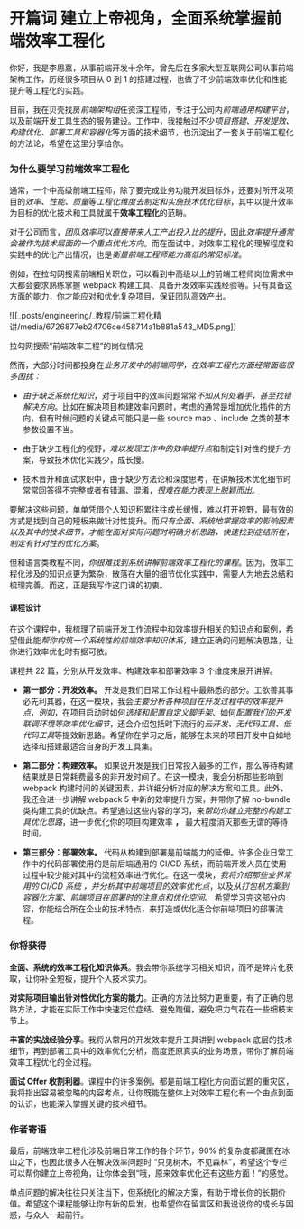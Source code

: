 # 开篇词  建立上帝视角，全面系统掌握前端效率工程化

你好，我是李思嘉，从事前端开发十余年，曾先后在多家大型互联网公司从事前端架构工作，历经很多项目从 0 到 1 的搭建过程，也做了不少前端效率优化和性能提升等工程化的实践。

目前，我在贝壳找房*前端架构组*任资深工程师，专注于公司内*前端通用构建平台*，以及前端开发工具生态的服务建设。工作中，我接触过不少*项目搭建、开发提效、构建优化、部署工具和容器化*等方面的技术细节，也沉淀出了一套关于前端工程化的方法论，希望在这里分享给你。

### 为什么要学习前端效率工程化

通常，一个中高级前端工程师，除了要完成业务功能开发目标外，还要对所开发项目的*效率、性能、质量*等*工程化维度去制定和实施技术优化目标*，其中以提升效率为目标的优化技术和工具就属于**效率工程化**的范畴。

对于公司而言，*团队效率可以直接带来人工产出投入比的提升*，因此*效率提升通常会被作为技术层面的一个重点优化方向*。而在面试中，对效率工程化的理解程度和实践中的优化产出情况，也是*衡量前端工程师能力高低的常见标准*。

例如，在拉勾网搜索前端相关职位，可以看到中高级以上的前端工程师岗位需求中大都会要求熟练掌握 webpack 构建工具、具备开发效率实践经验等。只有具备这方面的能力，你才能应对和优化复杂项目，保证团队高效产出。

![[_posts/engineering/_教程/前端工程化精讲/media/6726877eb24706ce458714a1b881a543_MD5.png]]

拉勾网搜索“前端效率工程”的岗位情况

然而，大部分时间都投身在*业务开发中的前端同学，在效率工程化方面经常面临很多困扰：*

- *由于缺乏系统化知识*，对于项目中的效率问题常常*不知从何处着手，甚至找错解决方向*。比如在解决项目构建效率问题时，考虑的通常是增加优化插件的方向，但有时候问题的关键点可能只是一些 source map 、include 之类的基本参数设置不当。

- 由于缺少工程化的视野，*难以发现工作中的效率提升点*和制定针对性的提升方案，导致技术优化实践少，成长慢。

- 技术晋升和面试求职中，由于缺少方法论和深度思考，在讲解技术优化细节时常常回答得不完整或者有错漏、混淆，*很难在能力表现上脱颖而出*。

要解决这些问题，单单凭借个人知识积累往往成长缓慢，难以打开视野，最有效的方式是找到自己的短板来做针对性提升。而*只有全面、系统地掌握效率的影响因素以及其中的技术细节，才能在面对实际问题时明确分析思路，快速找到症结所在，制定有针对性的优化方案*。

但和语言类教程不同，*你很难找到系统讲解前端效率工程化的课程*。因为，效率工程化涉及的知识点更为繁杂，散落在大量的细节优化实践中，需要人为地去总结和梳理完善。而这，正是我写作这门课的初衷。

#### 课程设计

在这个课程中，我梳理了前端开发工作流程中和效率提升相关的知识点和案例，希望借此能*帮你构筑一个系统性的前端效率知识体系*，建立正确的问题解决思路，让你进行效率优化时有据可依。

课程共 22 篇，分别从开发效率、构建效率和部署效率 3 个维度来展开讲解。

- **第一部分：开发效率。** 开发是我们日常工作过程中最熟悉的部分。工欲善其事必先利其器，在这一模块，我会*主要分析各种项目在开发过程中的效率提升点*，*例如*，在项目启动时如何*选择和配置自定义脚手架*、如何*配置我们的开发联调环境等效率优化细节*，还会介绍包括时下流行的*云开发、无代码工具、低代码工具*等提效新思路。希望你在学习之后，能够在未来的项目开发中自如地选择和搭建最适合自身的开发工具集。

- **第二部分：构建效率。** 如果说开发是我们日常投入最多的工作，那么等待构建结果就是日常耗费最多的非开发时间了。在这一模块，我会分析那些影响到 webpack 构建时间的关键因素，并详细分析对应的解决方案和工具。此外，我还会进一步讲解 webpack 5 中新的效率提升方案，并带你了解 no-bundle 类构建工具的优缺点。希望通过这些内容的学习，来*帮助你建立完整的构建工具优化思路*，进一步优化你的项目构建效率 **，** 最大程度消灭那些无谓的等待时间。

- **第三部分：部署效率。** 代码从构建到部署是前端能力的延伸。许多企业日常工作中的代码部署使用的是前后端通用的 CI/CD 系统，而前端开发人员在使用过程中较少能对其中的流程效率进行优化。在这一模块，*我将介绍那些业界常用的 CI/CD 系统 ，并分析其中前端项目的效率优化点*，以及*从打包机方案到容器化方案、前端项目在部署时的注意点和优化空间*。 希望学习完这部分内容，你能结合所在企业的技术特点，来打造或优化适合你前端项目的部署流程。

### 你将获得

**全面、系统的效率工程化知识体系**。我会带你系统学习相关知识，而不是碎片化获取，让你补全短板，提升个人技术实力。

**对实际项目输出针对性优化方案的能力**。正确的方法比努力更重要，有了正确的思路方法，才能在实际工作中快速定位症结、避免跑偏，避免把力气花在一些细枝末节上。

**丰富的实战经验分享**。我将从常用的开发效率提升工具讲到 webpack 底层的技术细节，再到部署工具中的效率优化分析，高度还原真实的业务场景，带你了解前端效率工程优化的全过程。

**面试 Offer 收割利器**。课程中的许多案例，都是前端工程化方向面试题的重灾区，我将指出容易被忽略的内容考点，让你既能在整体上对效率工程化有一个由点到面的认识，也能深入掌握关键的技术细节。

### 作者寄语

最后，前端效率工程化涉及前端日常工作的各个环节，90% 的复杂度都藏匿在冰山之下，也因此很多人在解决效率问题时 “只见树木，不见森林”，希望这个专栏可以帮你建立上帝视角，让你体会到“哦，原来效率优化还有这些方面！”的感觉。

单点问题的解决往往只关注当下，但系统化的解决方案，有助于增长你的长期价值。希望这个课程能够让你有新的启发，也希望你在留言区和我说说你的成长与困惑，与众人一起前行。
